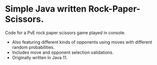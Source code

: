 # Simple Java written Rock-Paper-Scissors.

Code for a PvE rock paper scissors game played in console.

* Also featuring different kinds of opponents using moves with different random probabilities.
* Includes move and opponent selection validations.
* Originally written in Java 11.
